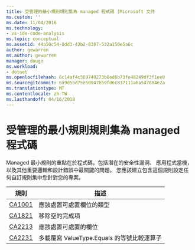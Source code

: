```yaml
---
title: 受管理的最小規則規則集為 managed 程式碼 |Microsoft 文件
ms.custom: ''
ms.date: 11/04/2016
ms.technology:
- vs-ide-code-analysis
ms.topic: conceptual
ms.assetid: 44a50c54-8dd3-42b2-8387-532a150e5a6c
author: gewarren
ms.author: gewarren
manager: douge
ms.workload:
- dotnet
ms.openlocfilehash: 6c14af4c569749273b6ed6b73fe48249df3f1ee0
ms.sourcegitcommit: 6a9d5bd75e50947659fd6c837111a6a547884e2a
ms.translationtype: MT
ms.contentlocale: zh-TW
ms.lasthandoff: 04/16/2018
---
```

# <a name="managed-minimum-rules-rule-set-for-managed-code"></a>受管理的最小規則規則集為 managed 程式碼
Managed 最小規則的重點在於程式碼，包括潛在的安全性漏洞、 應用程式當機，以及其他重要邏輯和設計錯誤中最關鍵的問題。 您應該建立包含這個規則設定任何自訂規則集中您針對您的專案。  
  
|規則|描述|  
|----------|-----------------|  
|[CA1001](../code-quality/ca1001-types-that-own-disposable-fields-should-be-disposable.md)|應該處置可處置欄位的類型|  
|[CA1821](../code-quality/ca1821-remove-empty-finalizers.md)|移除空的完成項|  
|[CA2213](../code-quality/ca2213-disposable-fields-should-be-disposed.md)|應該處置可處置的欄位|  
|[CA2231](../code-quality/ca2231-overload-operator-equals-on-overriding-valuetype-equals.md)|多載覆寫 ValueType.Equals 的等號比較運算子|
